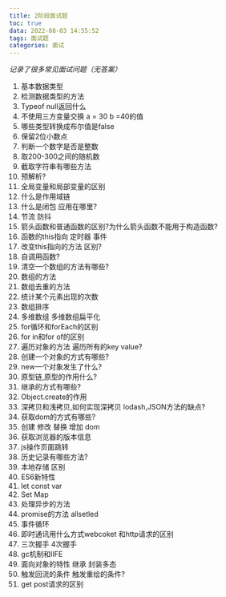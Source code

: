 ```yaml
---
title: 2阶段面试题
toc: true
data: 2022-08-03 14:55:52
tags: 面试题
categories: 面试
---
```


*记录了很多常见面试问题（无答案）*<!--more-->

1. 基本数据类型
2. 检测数据类型的方法
3. Typeof null返回什么
4. 不使用三方变量交换 a = 30 b =40的值
5. 哪些类型转换成布尔值是false
6. 保留2位小数点
7. 判断一个数字是否是整数
8. 取200-300之间的随机数
9. 截取字符串有哪些方法
10. 预解析?
11. 全局变量和局部变量的区别
12. 什么是作用域链
13. 什么是闭包 应用在哪里?
14. 节流 防抖
15. 箭头函数和普通函数的区别?为什么箭头函数不能用于构造函数?
16. 函数的this指向 定时器 事件
17. 改变this指向的方法 区别?
18. 自调用函数?
19. 清空一个数组的方法有哪些?
20. 数组的方法
21. 数组去重的方法
22. 统计某个元素出现的次数
23. 数组排序
24. 多维数组 多维数组扁平化
25. for循环和forEach的区别
26. for in和for of的区别
27. 遍历对象的方法 遍历所有的key value?
28. 创建一个对象的方式有哪些?
29. new一个对象发生了什么?
30. 原型链,原型的作用什么?
31. 继承的方式有哪些?
32. Object.create的作用
33. 深拷贝和浅拷贝,如何实现深拷贝 lodash,JSON方法的缺点?
34. 获取dom的方式有哪些?
35. 创建 修改 替换 增加 dom
36. 获取浏览器的版本信息
37. js操作页面跳转
38. 历史记录有哪些方法?
39. 本地存储 区别
40. ES6新特性
41. let const var 
42. Set Map
43. 处理异步的方法 
44. promise的方法 allsetled
45. 事件循环
46. 即时通讯用什么方式webcoket 和http请求的区别
47. 三次握手 4次握手
48. gc机制和IIFE
49. 面向对象的特性 继承 封装多态
50. 触发回流的条件 触发重绘的条件?
51. get post请求的区别





